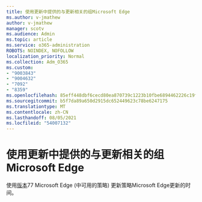 ```yaml
---
title: 使用更新中提供的与更新相关的组Microsoft Edge
ms.author: v-jmathew
author: v-jmathew
manager: scotv
ms.audience: Admin
ms.topic: article
ms.service: o365-administration
ROBOTS: NOINDEX, NOFOLLOW
localization_priority: Normal
ms.collection: Adm_O365
ms.custom:
- "9003843"
- "9004632"
- "7092"
- "8359"
ms.openlocfilehash: 85eff448dbf6cecd80ea870739c1223b10fbe6894462226c19fd9aae26faad6b
ms.sourcegitcommit: b5f7da89a650d2915dc652449623c78be6247175
ms.translationtype: MT
ms.contentlocale: zh-CN
ms.lasthandoff: 08/05/2021
ms.locfileid: "54007132"
---
```

# <a name="use-update-related-group-policies-available-in-microsoft-edge"></a>使用更新中提供的与更新相关的组Microsoft Edge

使用[版本](https://go.microsoft.com/fwlink/?linkid=2134862)77 Microsoft Edge (中可用的策略) 更新策略Microsoft Edge更新的时间。
